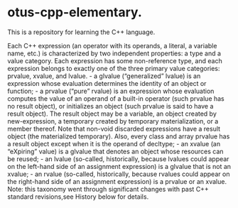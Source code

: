 # otus-cpp-elementary.
This is a repository for learning the C++ language.

Each C++ expression (an operator with its operands, a literal, a variable name, etc.) is characterized by two 
independent properties: a type and a value category. Each expression has some non-reference type, and each 
expression belongs to exactly one of the three primary value categories: prvalue, xvalue, and lvalue.
    - a glvalue (“generalized” lvalue) is an expression whose evaluation determines the identity of an object or 
        function;
    - a prvalue (“pure” rvalue) is an expression whose evaluation 
        computes the value of an operand of a built-in operator (such prvalue has no result object), or 
        initializes an object (such prvalue is said to have a result object). 
        The result object may be a variable, an object created by new-expression, a temporary created by temporary 
        materialization, or a member thereof. Note that non-void discarded expressions have a result object 
        (the materialized temporary). Also, every class and array prvalue has a result object except when it is 
        the operand of decltype;
    - an xvalue (an “eXpiring” value) is a glvalue that denotes an object whose resources can be reused;
    - an lvalue (so-called, historically, because lvalues could appear on the left-hand side of an assignment 
        expression) is a glvalue that is not an xvalue;
    - an rvalue (so-called, historically, because rvalues could appear on the right-hand side of an assignment 
        expression) is a prvalue or an xvalue.
Note: this taxonomy went through significant changes with past C++ standard revisions,see History below for details.
